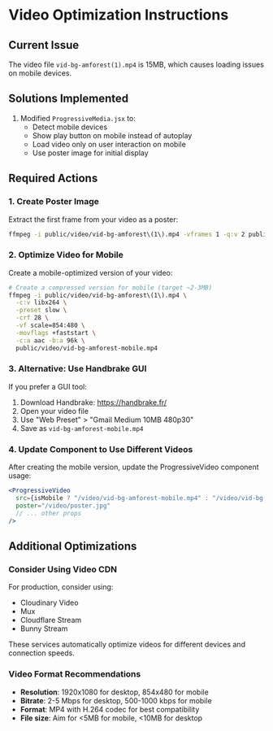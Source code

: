 # Video Optimization Instructions

## Current Issue
The video file `vid-bg-amforest(1).mp4` is 15MB, which causes loading issues on mobile devices.

## Solutions Implemented
1. Modified `ProgressiveMedia.jsx` to:
   - Detect mobile devices
   - Show play button on mobile instead of autoplay
   - Load video only on user interaction on mobile
   - Use poster image for initial display

## Required Actions

### 1. Create Poster Image
Extract the first frame from your video as a poster:
```bash
ffmpeg -i public/video/vid-bg-amforest\(1\).mp4 -vframes 1 -q:v 2 public/video/poster.jpg
```

### 2. Optimize Video for Mobile
Create a mobile-optimized version of your video:
```bash
# Create a compressed version for mobile (target ~2-3MB)
ffmpeg -i public/video/vid-bg-amforest\(1\).mp4 \
  -c:v libx264 \
  -preset slow \
  -crf 28 \
  -vf scale=854:480 \
  -movflags +faststart \
  -c:a aac -b:a 96k \
  public/video/vid-bg-amforest-mobile.mp4
```

### 3. Alternative: Use Handbrake GUI
If you prefer a GUI tool:
1. Download Handbrake: https://handbrake.fr/
2. Open your video file
3. Use "Web Preset" > "Gmail Medium 10MB 480p30"
4. Save as `vid-bg-amforest-mobile.mp4`

### 4. Update Component to Use Different Videos
After creating the mobile version, update the ProgressiveVideo component usage:
```jsx
<ProgressiveVideo
  src={isMobile ? "/video/vid-bg-amforest-mobile.mp4" : "/video/vid-bg-amforest(1).mp4"}
  poster="/video/poster.jpg"
  // ... other props
/>
```

## Additional Optimizations

### Consider Using Video CDN
For production, consider using:
- Cloudinary Video
- Mux
- Cloudflare Stream
- Bunny Stream

These services automatically optimize videos for different devices and connection speeds.

### Video Format Recommendations
- **Resolution**: 1920x1080 for desktop, 854x480 for mobile
- **Bitrate**: 2-5 Mbps for desktop, 500-1000 kbps for mobile
- **Format**: MP4 with H.264 codec for best compatibility
- **File size**: Aim for <5MB for mobile, <10MB for desktop